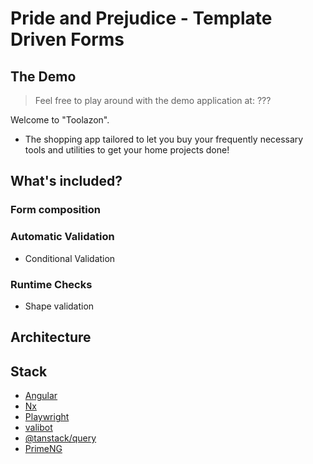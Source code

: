 # Pride and Prejudice - Template Driven Forms

## The Demo
> Feel free to play around with the demo application at: ???

Welcome to "Toolazon".
- The shopping app tailored to let you buy your frequently necessary tools and utilities to get your home projects done! 

## What's included?

### Form composition

### Automatic Validation

- Conditional Validation

### Runtime Checks

- Shape validation

## Architecture

## Stack

- [Angular](angular.dev)
- [Nx](nx.dev)
- [Playwright](https://playwright.dev/dotnet/)
- [valibot](https://valibot.dev/api/array/)
- [@tanstack/query](https://tanstack.com/query/latest/docs/framework/angular/overview)
- [PrimeNG](https://primeng.org/)
